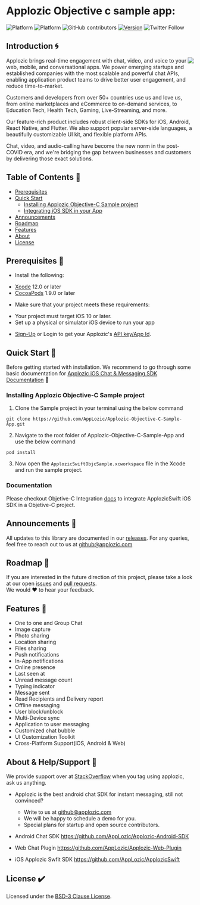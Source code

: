# Applozic Objective c sample app:

![Platform](https://img.shields.io/badge/Platform-ios-brightgreen.svg)
![Platform](https://img.shields.io/badge/Language-ObjectiveC-yellow.svg)
![GitHub contributors](https://img.shields.io/github/contributors/AppLozic/Applozic-Objective-C-Sample-App
)
[![Version](https://img.shields.io/cocoapods/v/ApplozicSwift.svg?style=flat)](http://cocoapods.org/pods/ApplozicSwift)
![Twitter Follow](https://img.shields.io/twitter/follow/Applozic?style=social)


## Introduction :cyclone:   

<img align="right" src="https://i.imgur.com/OK9dSLS.png?1" />

Applozic brings real-time engagement with chat, video, and voice to your web,
mobile, and conversational apps. We power emerging startups and established
companies with the most scalable and powerful chat APIs, enabling application
product teams to drive better user engagement, and reduce time-to-market.

Customers and developers from over 50+ countries use us and love us, from online
marketplaces and eCommerce to on-demand services, to Education Tech, Health
Tech, Gaming, Live-Streaming, and more.

Our feature-rich product includes robust client-side SDKs for iOS, Android, React
Native, and Flutter. We also support popular server-side languages, a beautifully
customizable UI kit, and flexible platform APIs.

Chat, video, and audio-calling have become the new norm in the post-COVID era,
and we're bridging the gap between businesses and customers by delivering those
exact solutions.

## Table of Contents :beginner:

* [Prerequisites](#prerequisites)
* [Quick Start](#quickstart)
   * [Installing Applozic Objective-C Sample project](#install-objective-c-project)
   * [Integrating iOS SDK in your App](#integration-sdk)
* [Announcements](#announcements)
* [Roadmap](#roadmap)
* [Features](#feature)
* [About](#about)
* [License](#license)

<a name="prerequisites"></a>
## Prerequisites :crystal_ball:

- Install the following:

 * [Xcode](https://apps.apple.com/us/app/xcode/id497799835?mt=12) 12.0 or later
 * [CocoaPods](https://cocoapods.org/) 1.9.0 or later

- Make sure that your project meets these requirements:

 * Your project must target iOS 10 or later.
 * Set up a physical or simulator iOS device to run your app
- [Sign-Up](https://www.applozic.com/signup.html?utm_source=github&utm_medium=readme&utm_campaign=ios) or Login to get your Applozic's [API key/App Id](https://console.applozic.com/settings/install). <br>

<a name="quickstart"></a>
## Quick Start :rocket:

Before getting started with installation. We recommend to go through some basic documentation for [Applozic iOS Chat & Messaging SDK Documentation](https://docs.applozic.com/docs/ios-chat-sdk?utm_source=github&utm_medium=readme&utm_campaign=ios#applozic-swift-uikit) :memo: <br>

<a name="install-objective-c-project"></a>
### Installing Applozic Objective-C Sample project

1. Clone the Sample project in your terminal using the below command 

 ```git clone https://github.com/AppLozic/Applozic-Objective-C-Sample-App.git```

2. Navigate to the root folder of Applozic-Objective-C-Sample-App and use the below command 

```pod install```

3. Now open the `ApplozicSwiftObjcSample.xcworkspace` file in the Xcode and run the sample project.

<a name="integration-sdk"></a>
### Documentation 

Please checkout Objetive-C Integration [docs](https://github.com/AppLozic/Applozic-Objective-C-Sample-App/blob/main/Documentation/Integration.md) to integrate ApplozicSwift iOS SDK in a Objetive-C project.


<a name="announcements"></a>
## Announcements :loudspeaker: 

All updates to this library are documented in our [releases](https://github.com/AppLozic/ApplozicSwift/releases). For any queries, feel free to reach out to us at github@applozic.com

<a name="roadmap"></a>
## Roadmap :vertical_traffic_light:

If you are interested in the future direction of this project, please take a look at our open [issues](https://github.com/AppLozic/ApplozicSwift/issues) and [pull requests](https://github.com/AppLozic/ApplozicSwift/pulls).<br> We would :heart: to hear your feedback.


<a name="feature"></a>
## Features :confetti_ball:

* One to one and Group Chat
* Image capture
* Photo sharing
* Location sharing
* Files sharing
* Push notifications
* In-App notifications
* Online presence
* Last seen at
* Unread message count
* Typing indicator
* Message sent
* Read Recipients and Delivery report
* Offline messaging
* User block/unblock
* Multi-Device sync
* Application to user messaging
* Customized chat bubble
* UI Customization Toolkit
* Cross-Platform Support(iOS, Android & Web)


<a name="about"></a>
## About & Help/Support :rainbow:

We provide support over at [StackOverflow](http://stackoverflow.com/questions/tagged/applozic) when you tag using applozic, ask us anything.

* Applozic is the best android chat SDK for instant messaging, still not convinced? 
  - Write to us at github@applozic.com 
  - We will be happy to schedule a demo for you.
  - Special plans for startup and open source contributors.

* Android Chat SDK https://github.com/AppLozic/Applozic-Android-SDK
* Web Chat Plugin https://github.com/AppLozic/Applozic-Web-Plugin
* iOS Applozic Swfit SDK https://github.com/AppLozic/ApplozicSwift

<a name="license"></a>
## License :heavy_check_mark:
Licensed under the [BSD-3 Clause License](https://github.com/AppLozic/Applozic-Objective-C-Sample-App/blob/main/LICENSE).
